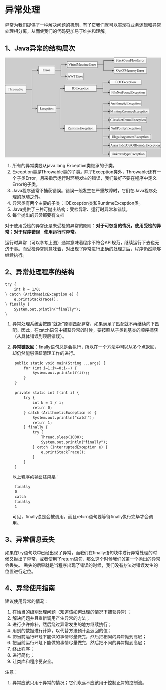 # 异常处理

异常为我们提供了一种解决问题的机制，有了它我们就可以实现将业务逻辑和异常处理相分离，从而使我们的代码更加易于维护和理解。

## 1、Java异常的结构层次

![Java异常的结构层次](res/exceptions.png)

1. 所有的异常类是从java.lang.Exception类继承的子类。
2. Exception类是Throwable类的子类。除了Exception类外，Throwable还有一个子类Error，用来指示运行时环境发生的错误，我们最好不要在程序中定义Error的子类。
3. Java程序通常不捕获错误。错误一般发生在严重故障时，它们在Java程序处理的范畴之外。
4. 异常类有两个主要的子类：IOException类和RuntimeException类。
5. Java提供了三种可抛出结构：受检异常、运行时异常和错误。
6. 每个抛出的异常都要有文档

对于使用受检的异常还是未受检的异常的原则：**对于可恢复的情况，使用受检的异常；对于程序错误，使用运行时异常。**

运行时异常（可以参考上图）通常意味着程序不符合API规范，继续运行下去也无济于事。而受检异常则意味着，对出现了异常进行正确的处理之后，程序仍然能够继续执行。

## 2、异常处理程序的结构

    try {
        int k = 1/0;
    } catch (ArithmeticException e) {
        e.printStackTrace();
    } finally {
        System.out.println("finally");
    }

1. 异常处理系统会按照“就近”原则匹配异常，如果满足了匹配就不再继续向下匹配。因此，在catch语句中捕获异常的时候，要按照从子类到基类的顺序捕获（从具体错误到顶层错误）。
2. **异常链返回**：finally语句总是会执行，所以在一个方法中可以从多个点返回，却仍然能够保证清理工作的进行。

	    public static void main(String ...args) {
	        for (int i=1;i>=0;i--) {
	            System.out.println(f(i));;
	        }
	    }
	
	    private static int f(int i) {
	        try {
	            int k = 1 / i;
	            return 0;
	        } catch (ArithmeticException e) {
	            System.out.println("catch");
	            return 1;
	        } finally {
	            try {
	                Thread.sleep(1000);
	                System.out.println("finally");
	            } catch (InterruptedException e) {
	                e.printStackTrace();
	            }
	        }
	    }

	以上程序的输出结果是：
	
		finally
		0
		catch
		finally
		1

	可见，finally总是会被调用，而且return语句要等待finally执行完毕才会调用。

## 3、异常信息丢失
	
如果在try语句块中已经出现了异常，而我们在finally语句块中进行异常处理的时候又抛出了异常，或者使用了return语句，那么这个时候我们的第一个抛出的异常会丢失。
丢失的后果就是当程序出现了错误的时候，我们没有办法对错误发生的位置进行定位。

## 4、异常使用指南

建议使用异常的情况：

1. 在恰当的级别处理问题（知道该如何处理的情况下捕获异常）；
2. 解决问题并且重新调用产生异常的方法；
3. 进行少许修补，然后绕过异常发生的地方继续执行；
4. 用别的数据进行计算，以代替方法预计会返回的值；
5. 把当前运行环境下能做的事情尽量做完，然后把相同的异常抛到高层；
6. 把当前运行环境下能做的事情尽量做完，然后把不同的异常抛到高层；
7. 终止程序；
8. 进行简化；
9. 让类库和程序更安全。

注意：

1. 异常应该只用于异常的情况；它们永远不应该用于控制正常的控制流。
